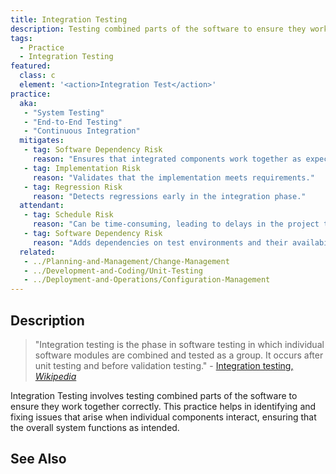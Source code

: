 ```yaml
---
title: Integration Testing
description: Testing combined parts of the software to ensure they work together.
tags: 
  - Practice 
  - Integration Testing
featured: 
  class: c
  element: '<action>Integration Test</action>'
practice:
  aka: 
   - "System Testing"
   - "End-to-End Testing"
   - "Continuous Integration"
  mitigates:
   - tag: Software Dependency Risk
     reason: "Ensures that integrated components work together as expected."
   - tag: Implementation Risk
     reason: "Validates that the implementation meets requirements."
   - tag: Regression Risk
     reason: "Detects regressions early in the integration phase."
  attendant:
   - tag: Schedule Risk
     reason: "Can be time-consuming, leading to delays in the project timeline."
   - tag: Software Dependency Risk
     reason: "Adds dependencies on test environments and their availability."
  related:
   - ../Planning-and-Management/Change-Management
   - ../Development-and-Coding/Unit-Testing
   - ../Deployment-and-Operations/Configuration-Management
---
```


<PracticeIntro details={frontMatter} /> 

## Description

> "Integration testing is the phase in software testing in which individual software modules are combined and tested as a group. It occurs after unit testing and before validation testing." - [Integration testing, _Wikipedia_](https://en.wikipedia.org/wiki/Integration_testing)

Integration Testing involves testing combined parts of the software to ensure they work together correctly. This practice helps in identifying and fixing issues that arise when individual components interact, ensuring that the overall system functions as intended.

## See Also

<TagList tag="Integration Testing" />
